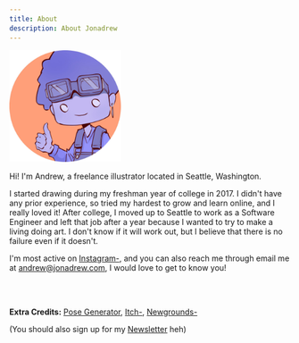```yaml
---
title: About
description: About Jonadrew
---
```



<img src="/images/profile.jpg" width="200">

Hi! I'm Andrew, a freelance illustrator located in Seattle, Washington. 

I started drawing during my freshman year of college in 2017. I didn't have any prior experience, so tried my hardest to grow and learn online, and I really loved it! After college, I moved up to Seattle to work as a Software Engineer and left that job after a year because I wanted to try to make a living doing art. I don't know if it will work out, but I believe that there is no failure even if it doesn't.

I'm most active on [Instagram-](https://www.instagram.com/jonadrew_/), and you can also reach me through email me at <andrew@jonadrew.com>, I would love to get to know you! 

<br />
<br />

**Extra Credits:** [Pose Generator](../pose/), [Itch-](https://jonadrew.itch.io/), [Newgrounds-](https://jonadrew.newgrounds.com)

(You should also sign up for my [Newsletter](../newsletter/) heh)
 
  <!-- but I also have a gallery up on 
 [Daily Paint Works](https://www.dailypaintworks.com/Artists/-jonadrew-13091) for most of 
 my oil paintings -->


<br />
<br />

